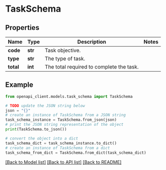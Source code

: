 # TaskSchema


## Properties

Name | Type | Description | Notes
------------ | ------------- | ------------- | -------------
**code** | **str** | Task objective. | 
**type** | **str** | The type of task. | 
**total** | **int** | The total required to complete the task. | 

## Example

```python
from openapi_client.models.task_schema import TaskSchema

# TODO update the JSON string below
json = "{}"
# create an instance of TaskSchema from a JSON string
task_schema_instance = TaskSchema.from_json(json)
# print the JSON string representation of the object
print(TaskSchema.to_json())

# convert the object into a dict
task_schema_dict = task_schema_instance.to_dict()
# create an instance of TaskSchema from a dict
task_schema_from_dict = TaskSchema.from_dict(task_schema_dict)
```
[[Back to Model list]](../README.md#documentation-for-models) [[Back to API list]](../README.md#documentation-for-api-endpoints) [[Back to README]](../README.md)


